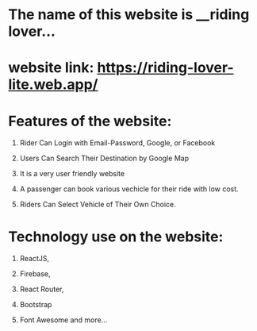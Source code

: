 # The name of this website is __riding lover...

# website link: https://riding-lover-lite.web.app/

# Features of the website:

1. Rider Can Login with Email-Password, Google, or Facebook

2. Users Can Search Their Destination by Google Map

3. It is a very user friendly website

4. A passenger can book various vechicle for their ride with low cost.

5. Riders Can Select Vehicle of Their Own Choice.


# Technology use on the website:

1. ReactJS,

2. Firebase,

3. React Router,

4. Bootstrap 

5. Font Awesome and more...



